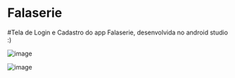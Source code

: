 # Falaserie

#Tela de Login e Cadastro do app Falaserie, desenvolvida no android studio :)

![image](https://user-images.githubusercontent.com/87377127/153061229-900e9fa5-d089-4946-8493-f43b6ac82bce.png)


![image](https://user-images.githubusercontent.com/87377127/153061524-e974cebe-4a7a-4443-bb94-fa203da7b573.png)


